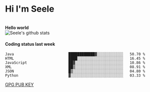 <h1>Hi I'm Seele</h1>
<br>
<b> Hello world</b>
<br>
<img src="https://github-readme-stats.vercel.app/api?username=Seele0oO&show_icons=true&icon_color=0366d6&bg_color=ffffff&hide_title=true&hide=contribs&include_all_commits=true" alt="Seele's github stats"/>
<br>

<h4>Coding status last week </h4>

<!--START_SECTION:waka-->

```text
Java                         ████████████▓░░░░░░░░░░░░   50.70 %
HTML                         ████░░░░░░░░░░░░░░░░░░░░░   16.45 %
JavaScript                   ██▓░░░░░░░░░░░░░░░░░░░░░░   10.86 %
XML                          ██▒░░░░░░░░░░░░░░░░░░░░░░   08.91 %
JSON                         █▒░░░░░░░░░░░░░░░░░░░░░░░   04.80 %
Python                       ▓░░░░░░░░░░░░░░░░░░░░░░░░   03.33 %
```

<!--END_SECTION:waka-->



[GPG PUB KEY](https://keys.openpgp.org/vks/v1/by-fingerprint/3FCE91BF5B9666B55B67213C4C57B7824A5B6680)

